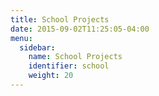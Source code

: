 ```yaml
---
title: School Projects
date: 2015-09-02T11:25:05-04:00
menu:
  sidebar:
    name: School Projects
    identifier: school
    weight: 20
---
```

